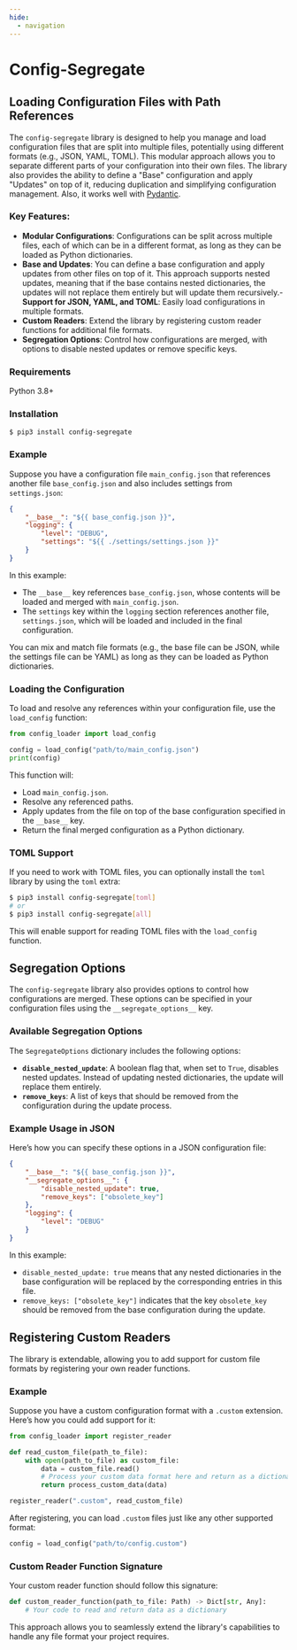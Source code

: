 ```yaml
---
hide:
  - navigation
---
```


# Config-Segregate

## Loading Configuration Files with Path References

The `config-segregate` library is designed to help you manage and load configuration files that are split into multiple files, potentially using different formats (e.g., JSON, YAML, TOML). This modular approach allows you to separate different parts of your configuration into their own files. The library also provides the ability to define a "Base" configuration and apply "Updates" on top of it, reducing duplication and simplifying configuration management. Also, it works well with [Pydantic](https://pypi.org/project/pydantic/).

### Key Features:

- **Modular Configurations**: Configurations can be split across multiple files, each of which can be in a different format, as long as they can be loaded as Python dictionaries.
- **Base and Updates**: You can define a base configuration and apply updates from other files on top of it. This approach supports nested updates, meaning that if the base contains nested dictionaries, the updates will not replace them entirely but will update them recursively.- **Support for JSON, YAML, and TOML**: Easily load configurations in multiple formats.
- **Custom Readers**: Extend the library by registering custom reader functions for additional file formats.
- **Segregation Options**: Control how configurations are merged, with options to disable nested updates or remove specific keys.

### Requirements

Python 3.8+

### Installation

```shell
$ pip3 install config-segregate
```

### Example

Suppose you have a configuration file `main_config.json` that references another file `base_config.json` and also includes settings from `settings.json`:

```json
{
    "__base__": "${{ base_config.json }}",
    "logging": {
        "level": "DEBUG",
        "settings": "${{ ./settings/settings.json }}"
    }
}
```

In this example:
- The `__base__` key references `base_config.json`, whose contents will be loaded and merged with `main_config.json`.
- The `settings` key within the `logging` section references another file, `settings.json`, which will be loaded and included in the final configuration.

You can mix and match file formats (e.g., the base file can be JSON, while the settings file can be YAML) as long as they can be loaded as Python dictionaries.

### Loading the Configuration

To load and resolve any references within your configuration file, use the `load_config` function:

```python
from config_loader import load_config

config = load_config("path/to/main_config.json")
print(config)
```

This function will:
- Load `main_config.json`.
- Resolve any referenced paths.
- Apply updates from the file on top of the base configuration specified in the `__base__` key.
- Return the final merged configuration as a Python dictionary.

### TOML Support

If you need to work with TOML files, you can optionally install the `toml` library by using the `toml` extra:

```sh
$ pip3 install config-segregate[toml]
# or
$ pip3 install config-segregate[all]
```

This will enable support for reading TOML files with the `load_config` function.

## Segregation Options

The `config-segregate` library also provides options to control how configurations are merged. These options can be specified in your configuration files using the `__segregate_options__` key.

### Available Segregation Options

The `SegregateOptions` dictionary includes the following options:

- **`disable_nested_update`**: A boolean flag that, when set to `True`, disables nested updates. Instead of updating nested dictionaries, the update will replace them entirely.
- **`remove_keys`**: A list of keys that should be removed from the configuration during the update process.

### Example Usage in JSON

Here’s how you can specify these options in a JSON configuration file:

```json
{
    "__base__": "${{ base_config.json }}",
    "__segregate_options__": {
        "disable_nested_update": true,
        "remove_keys": ["obsolete_key"]
    },
    "logging": {
        "level": "DEBUG"
    }
}
```

In this example:
- `disable_nested_update: true` means that any nested dictionaries in the base configuration will be replaced by the corresponding entries in this file.
- `remove_keys: ["obsolete_key"]` indicates that the key `obsolete_key` should be removed from the base configuration during the update.

## Registering Custom Readers

The library is extendable, allowing you to add support for custom file formats by registering your own reader functions.

### Example

Suppose you have a custom configuration format with a `.custom` extension. Here’s how you could add support for it:

```python
from config_loader import register_reader

def read_custom_file(path_to_file):
    with open(path_to_file) as custom_file:
        data = custom_file.read()
        # Process your custom data format here and return as a dictionary
        return process_custom_data(data)

register_reader(".custom", read_custom_file)
```

After registering, you can load `.custom` files just like any other supported format:

```python
config = load_config("path/to/config.custom")
```

### Custom Reader Function Signature

Your custom reader function should follow this signature:

```python
def custom_reader_function(path_to_file: Path) -> Dict[str, Any]:
    # Your code to read and return data as a dictionary
```

This approach allows you to seamlessly extend the library's capabilities to handle any file format your project requires.
